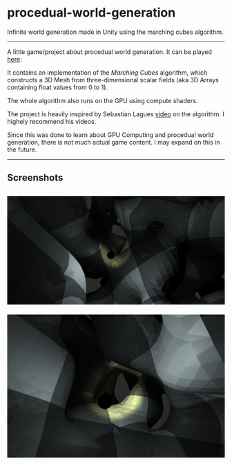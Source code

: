 # procedual-world-generation

Infinite world generation made in Unity using the marching cubes algorithm.

---

A little game/project about procedual world generation. It can be played [here](
https://crysaac.itch.io/procedual-world-generation-using-marching-cubes):

It contains an implementation of the *Marching Cubes* algorithm, which constructs a 3D Mesh from three-dimensional scalar fields (aka 3D Arrays containing float values from 0 to 1).

The whole algorithm also runs on the GPU using compute shaders.

The project is heavily inspired by Sebastian Lagues [video](https://www.youtube.com/watch?v=M3iI2l0ltbE) on the algorithm. I highely recommend his videos.

Since this was done to learn about GPU Computing and procedual world generation, there is not much actual game content. I may expand on this in the future.

---

## Screenshots

![Screenshot of the game](2022-05-06-18-16-50.png)
--- 
![Screenshot of the game](2022-05-06-18-17-31.png)
